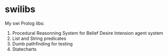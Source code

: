 # swilibs

My swi Prolog libs:
1. Procedural Reasonning System for Belief Desire Intension agent system
2. List and String predicates 
3. Dumb pathfinding for testing
4. Statecharts
